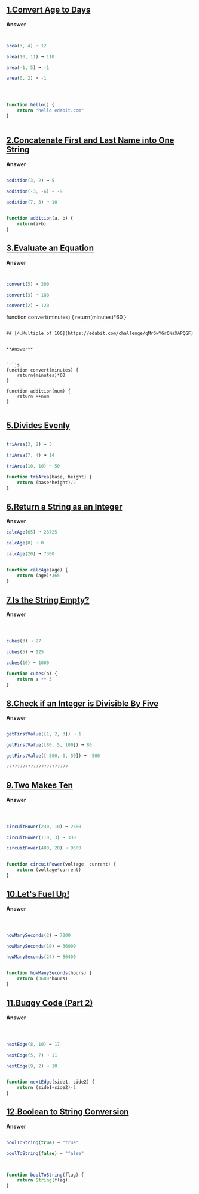 ## [1.Convert Age to Days](https://edabit.com/challenge/bL7hSc6Zh4zZJzGmw)

**Answer**

```js


area(3, 4) ➞ 12

area(10, 11) ➞ 110

area(-1, 5) ➞ -1

area(0, 2) ➞ -1




function hello() {
	return "hello edabit.com"
}
  
```

## [2.Concatenate First and Last Name into One String](https://edabit.com/challenge/RQwdZmtrW8mCnuCMN)

**Answer**


```js

addition(3, 2) ➞ 5

addition(-3, -6) ➞ -9

addition(7, 3) ➞ 10


function addition(a, b) {
	return(a+b)
}

```

## [3.Evaluate an Equation](https://edabit.com/challenge/n2bFd2enCnHJkTwsK0)



**Answer**


```js


convert(5) ➞ 300

convert(3) ➞ 180

convert(2) ➞ 120

``````
function convert(minutes) {
	return(minutes)*60
}


```

## [4.Multiple of 100](https://edabit.com/challenge/qMr6wYGr6NaXAPQGF)


**Answer**


```js
function convert(minutes) {
	return(minutes)*60
}

function addition(num) {
	return ++num
}


```


## [5.Divides Evenly](https://edabit.com/challenge/JfB9mWmbwYHbupxCB)


```js

triArea(3, 2) ➞ 3

triArea(7, 4) ➞ 14

triArea(10, 10) ➞ 50

function triArea(base, height) {
	return (base*height)/2
}

```
## [6.Return a String as an Integer](https://edabit.com/challenge/rGsgEswWuW339yNxY)


**Answer**

```js
calcAge(65) ➞ 23725

calcAge(0) ➞ 0

calcAge(20) ➞ 7300


function calcAge(age) {
	return (age)*365
}

```



## [7.Is the String Empty?](https://edabit.com/challenge/EzbfiquDoAc2Zc9FL)



**Answer**
```js



cubes(3) ➞ 27

cubes(5) ➞ 125

cubes(10) ➞ 1000

function cubes(a) {
	return a ** 3
}

```




## [8.Check if an Integer is Divisible By Five](https://edabit.com/challenge/iBQYbSHZGhpktLRdn)



**Answer**


```js

getFirstValue([1, 2, 3]) ➞ 1

getFirstValue([80, 5, 100]) ➞ 80

getFirstValue([-500, 0, 50]) ➞ -500

???????????????????????


```


## [9.Two Makes Ten](https://edabit.com/challenge/5erCDJ8eJDrXkmwTK)




**Answer**




```js



circuitPower(230, 10) ➞ 2300

circuitPower(110, 3) ➞ 330

circuitPower(480, 20) ➞ 9600


function circuitPower(voltage, current) {
	return (voltage*current)
}

```


## [10.Let's Fuel Up!](https://edabit.com/challenge/YMWDcSuYwYvve3HZj)




**Answer**



```js



howManySeconds(2) ➞ 7200

howManySeconds(10) ➞ 36000

howManySeconds(24) ➞ 86400


function howManySeconds(hours) {
	return (3600*hours)
}

```


## [11.Buggy Code (Part 2)](https://edabit.com/challenge/uE9AJ4sSrrpSASMpu)


**Answer**




```js



nextEdge(8, 10) ➞ 17

nextEdge(5, 7) ➞ 11

nextEdge(9, 2) ➞ 10


function nextEdge(side1, side2) {
	return (side1+side2)-1
}

```
## [12.Boolean to String Conversion](https://edabit.com/challenge/KSTkFSnaYBJdo6PHx)



**Answer**




```js

boolToString(true) ➞ "true"

boolToString(false) ➞ "false"



function boolToString(flag) {
	return String(flag)
}


```

